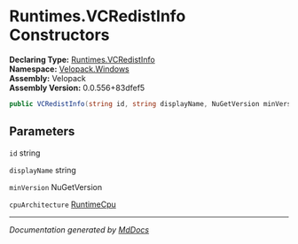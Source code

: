 ﻿<!--  
  <auto-generated>   
    The contents of this file were generated by a tool.  
    Changes to this file may be list if the file is regenerated  
  </auto-generated>   
-->

# Runtimes.VCRedistInfo Constructors

**Declaring Type:** [Runtimes.VCRedistInfo](../index.md)  
**Namespace:** [Velopack.Windows](../../../index.md)  
**Assembly:** Velopack  
**Assembly Version:** 0.0.556+83dfef5

```csharp
public VCRedistInfo(string id, string displayName, NuGetVersion minVersion, RuntimeCpu cpuArchitecture);
```

## Parameters

`id`  string

`displayName`  string

`minVersion`  NuGetVersion

`cpuArchitecture`  [RuntimeCpu](../../../../RuntimeCpu/index.md)

___

*Documentation generated by [MdDocs](https://github.com/ap0llo/mddocs)*
